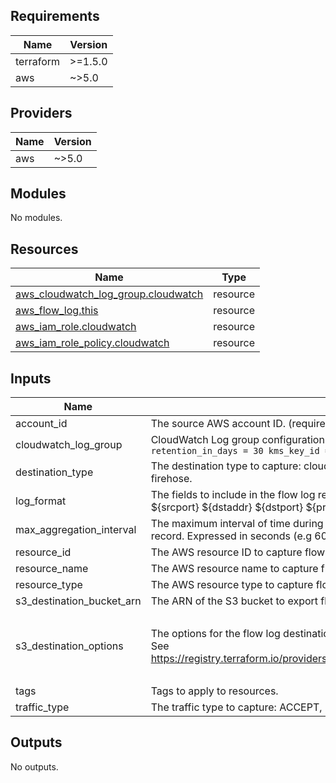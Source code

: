 <!-- BEGIN_TF_DOCS -->
## Requirements

| Name | Version |
|------|---------|
| terraform | >=1.5.0 |
| aws | ~>5.0 |

## Providers

| Name | Version |
|------|---------|
| aws | ~>5.0 |

## Modules

No modules.

## Resources

| Name | Type |
|------|------|
| [aws_cloudwatch_log_group.cloudwatch](https://registry.terraform.io/providers/hashicorp/aws/latest/docs/resources/cloudwatch_log_group) | resource |
| [aws_flow_log.this](https://registry.terraform.io/providers/hashicorp/aws/latest/docs/resources/flow_log) | resource |
| [aws_iam_role.cloudwatch](https://registry.terraform.io/providers/hashicorp/aws/latest/docs/resources/iam_role) | resource |
| [aws_iam_role_policy.cloudwatch](https://registry.terraform.io/providers/hashicorp/aws/latest/docs/resources/iam_role_policy) | resource |

## Inputs

| Name | Description | Type | Default | Required |
|------|-------------|------|---------|:--------:|
| account\_id | The source AWS account ID. (required only if destination\_type == cloud-watch-logs) | `string` | `""` | no |
| cloudwatch\_log\_group | CloudWatch Log group configuration. Example: ```cloudwatch_log_group = { name = my-log-group retention_in_days = 30 kms_key_id = null skip_destroy = false log_group_class = "STANDARD" }``` | `map(string)` | `{}` | no |
| destination\_type | The destination type to capture: cloud-watch-logs or s3. This module doesn't support kinesis-data-firehose. | `string` | `"cloud-watch-logs"` | no |
| log\_format | The fields to include in the flow log record. Accepted format example: '${interface-id} ${srcaddr} ${srcport} ${dstaddr} ${dstport} ${protocol}' | `string` | `null` | no |
| max\_aggregation\_interval | The maximum interval of time during which a flow of packets is captured and aggregated into a flow log record. Expressed in seconds (e.g 60 = 1 minute) | `number` | `60` | no |
| resource\_id | The AWS resource ID to capture flow logs traffic. | `string` | n/a | yes |
| resource\_name | The AWS resource name to capture flow logs traffic. | `string` | n/a | yes |
| resource\_type | The AWS resource type to capture flow logs traffic. | `string` | n/a | yes |
| s3\_destination\_bucket\_arn | The ARN of the S3 bucket to export flow logs to. | `string` | `null` | no |
| s3\_destination\_options | The options for the flow log destination: file\_format, hive\_compatible\_partitions and per\_hour\_partition. See https://registry.terraform.io/providers/hashicorp/aws/latest/docs/resources/flow_log#destination_options | ```object({ file_format = string # plain-text or parquet hive_compatible_partitions = bool   # true or false per_hour_partition = bool   # true or false })``` | ```{ "file_format": "parquet", "hive_compatible_partitions": true, "per_hour_partition": true }``` | no |
| tags | Tags to apply to resources. | `map(string)` | `{}` | no |
| traffic\_type | The traffic type to capture: ACCEPT, REJECT or ALL. | `string` | `"ALL"` | no |

## Outputs

No outputs.
<!-- END_TF_DOCS -->